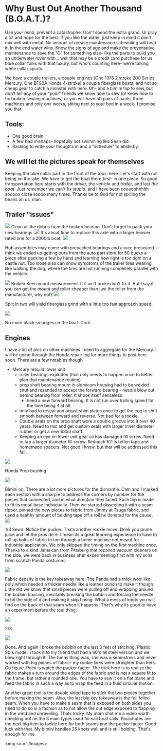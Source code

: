 # Why Bust Out Another Thousand (B.O.A.T.)?

Use your mind, prevent a catastrophe. Don't spend the extra grand. Or pray a lot and hope for the best. If you like the water, just keep in mind it don't mix well with metal. No amount of grease maintenance scheduling will beat it. In the end water wins. Know the signs of age and make the preventative maintenance to save the "G" for something else- like the parts to build you an underwater rover with... well that may be a credit card purchase for us blue collar folks with that luxury, but who's counting here- we're talking white collar sports. 

We have a couple trailers, a couple engines (One 1978 2 stroke 200 Series Mercury, One BF90A Honda 4-stroke) a couple fiberglass boats, and not so cheap gear to catch a monster with here. Oh- and a bimini top to sew, but don't tell any of your "poor" friends we know how to sew (or know how to fix broken sewing machines) or you will have 50 pairs of pants, three machines and only one works, sitting next to your bed in a week- I promise you that.

## Tools:
* One good brain
* A few bad mishaps- hopefully not swimming like Sean did.
* Backlog to write your thoughts in and a "schedule" to abide by.

## We will let the pictures speak for themselves

Keeping the blue collar part in the front of the topic here. Let's start with not being on the lake. We have to get the boat there *first*- in one piece. So good transportation here starts with the *driver*, the *vehicle* and *trailer*, and last *the boat*. Just remember we can't fix *stupid*, and I have been oooooohhhhh sooooo close soooo many times. Thanks be to God for not spilling the beans on us, man.


## Trailer "issues"

<img src="./images/axle-exposed.jpg">
Clean all the debris from the broken bearing. Don't forget to pack your new bearings.
<img src="./images/axle-lookdown.jpg">
It's about time to replace this axle with a larger heavier rated one for a 2000lb boat. 
<img src="./images/20190817_123119.jpg">

Hub assemblies may come with prepacked bearings and a race preseated. I think we ended up getting ours from the auto part store for 50 bucks a piece after packing a few by hand and learning how tight is too tight on a castle nut. Too loose also can show symptoms of the trailer tires wearing like walking the dog, where the tires are not running completely parallel with the vehicle.

<img src="./images/20190602_091249.jpg">
Broken Keel mount measurement. If it ain't broke don't fix it. But I say if you can get the mount and roller cheaper than just the roller from the manufacturer, why not?

<img src="./images/20190603_094657.jpg">

Split in two will yield fiberglass grind with a little too fast approach speed.

<img src="./images/20190606_163912.jpg">

No more black smudges on the boat. Cool.

## Engines
I have a lot of pics on other machines I need to aggregate for the Mercury. I will be going through the Honda repair log for more things to post here soon. There are a few notables though
* Mercury rebuild lower unit
  * roller bearings exploded (that only needs to happen once to better plan that maintenance routine)
  * prop shaft bearing mount in aluminum housing had to be welded shut and resanded to accept the forward bearing - needle blow out behind bearing from roller. It shook itself senseless.
    * need a new forward bearing. It is not run over trolling speed for the time being if at all.
  * only had to reseat and adjust shim plates once to get the cog to shift smooth between forward and reverse. Not bad for a rookie.
  * Double seals on the prop shaft wore a double groove into it over 40 years. Need to mic and get custom seals with larger inner diameter rubber or get a new $350 shaft. 
  * Keeping an eye on lower unit gear oil has damaged fill screw. Need to tap a larger diameter fill screw. Redneck 101 is teflon tape and homemade spacers. Not good I know, but that will be addressed this fall. 

<img src="./images/20190522_190742.jpg">

Honda Prop bushing

<img src="./images/20190526_122402.jpg">

Bimini on. There are a lot more pictures for the dismantle. Cam and I marked each section with a sharpie to address the corners by number for the pieces that connected, and in what direction they faced. Each top is made to fit its metal base individually. Then we started dissecting it with a seam ripper, pinned the new pieces to fabric from Jimmy at Tsuga fabric, and used a healthy amount of belding tape off a roll he donated for the cause. 
<img src="./images/20190524_183638.jpg">

1/3 Sewn. Notice the pucker. Thats another rookie move. Drink you prune juice and let the pros do it- I mean its a great learning experience to have to roll up bolts of fabric to run through a home machine not meant for industrial application. We only skipped the timing on the first machine once. Thanks to a kind Jamaican from Pittsburg that repaired vacuum cleaners on the side, we were back in business after experimenting first with my sons from scratch Panda costume:)

<img src="./images/20181029_233358.jpg">

Fabric density is the key takeaway here. The Panda had a thick wool like poly which needed a thicker needle like a leather punch to make it though. Little did we know that small pieces were pulling off and wrapping around the bobbin housing, inevitably breaking the bobbin and forcing the needle to hit the side of it and making it skip timing. What a mess of knots you will find on the back of that seam when it happens. That's why its good to have an experiment before the real thing.

<img src="./images/20190524_224130.jpg">

2/3

<img src="./images/20190525_231959.jpg">

Done. And again I broke the bobbin on the last 3 feet of stitching. Plastic 90's model. i took it to my friend that had a 60's all steel version and we blew right through it. The funny thing was, she was a seamstress and never worked with big pieces of fabric- my rookie lines were straighter than hers. Go figure. Point is watch the pucker factor. The trick here is to realize the fabric makes a turn around the edges of the fabric and is not a square fit to the frame, but rather a rounded one. You have to sew it on a flat plane and feed the fabric in such a way as to wrap the feed in a fluid circular motion. 

Another great tool is the double sided tape to stick the two pieces together before making the seam. Also, the last big key takeaway is the full felled seam. When you have to make a seam that is exposed on both sides you need to do so in a fashion as to not allow the cut edge exposed to flapping in the wind and unraveling. Thats tricky. My mom shot me a video worth checking out on the 3 main types used for sail boat sails. Parachutes are the next big item to tackle here for both seams and the pucker factor. Good luck with that. My bimini handles 25 knots well and is still holding. That's enough for me.

<img src="./images>


